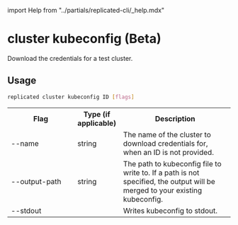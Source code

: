 import Help from "../partials/replicated-cli/_help.mdx"

# cluster kubeconfig (Beta)

Download the credentials for a test cluster.

## Usage

```bash
replicated cluster kubeconfig ID [flags]
```

  <table>
  <tr>
    <th width="30%">Flag</th>
    <th width="20%">Type (if applicable)</th>
    <th width="50%">Description</th>
  </tr>
  <Help/>
  <tr>
    <td>--name</td>
    <td>string</td>
    <td>The name of the cluster to download credentials for, when an ID is not provided.</td>
  </tr>
  <tr>
    <td>--output-path</td>
    <td>string</td>
    <td>The path to kubeconfig file to write to. If a path is not specified, the output will be merged to your existing kubeconfig.</td>
  </tr>
  <tr>
    <td>--stdout</td>
    <td></td>
    <td>Writes kubeconfig to stdout.</td>
  </tr>
</table>

                   
                
                     
